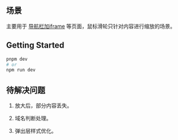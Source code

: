 ## 场景

主要用于 [导航栏加iframe](https://u.pmdaniu.com) 等页面，鼠标滑轮只针对内容进行缩放的场景。

## Getting Started

```bash
pnpm dev
# or
npm run dev
```

## 待解决问题

1. 放大后，部分内容丢失。

2. 域名判断处理。

3. 弹出层样式优化。

